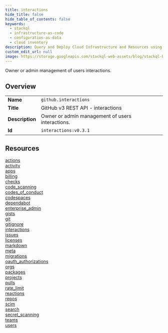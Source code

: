 ```yaml
---
title: interactions
hide_title: false
hide_table_of_contents: false
keywords:
  - stackql
  - infrastructure-as-code
  - configuration-as-data
  - cloud inventory
description: Query and Deploy Cloud Infrastructure and Resources using SQL
custom_edit_url: null
image: https://storage.googleapis.com/stackql-web-assets/blog/stackql-blog-post-featured-image.png
---
```

Owner or admin management of users interactions.  
    

## Overview
<table><tbody>
<tr><td><b>Name</b></td><td><code>github.interactions</code></td></tr>
<tr><td><b>Title</b></td><td>GitHub v3 REST API - interactions</td></tr>
<tr><td><b>Description</b></td><td>Owner or admin management of users interactions.</td></tr>
<tr><td><b>Id</b></td><td><code>interactions:v0.3.1</code></td></tr>
</tbody></table>

## Resources
<div class="row">
<div class="providerDocColumn">
<a href="/docs/providers/github/interactions/actions/index.md">actions</a><br />
<a href="/docs/providers/github/interactions/activity/index.md">activity</a><br />
<a href="/docs/providers/github/interactions/apps/index.md">apps</a><br />
<a href="/docs/providers/github/interactions/billing/index.md">billing</a><br />
<a href="/docs/providers/github/interactions/checks/index.md">checks</a><br />
<a href="/docs/providers/github/interactions/code_scanning/index.md">code_scanning</a><br />
<a href="/docs/providers/github/interactions/codes_of_conduct/index.md">codes_of_conduct</a><br />
<a href="/docs/providers/github/interactions/codespaces/index.md">codespaces</a><br />
<a href="/docs/providers/github/interactions/dependabot/index.md">dependabot</a><br />
<a href="/docs/providers/github/interactions/enterprise_admin/index.md">enterprise_admin</a><br />
<a href="/docs/providers/github/interactions/gists/index.md">gists</a><br />
<a href="/docs/providers/github/interactions/git/index.md">git</a><br />
<a href="/docs/providers/github/interactions/gitignore/index.md">gitignore</a><br />
<a href="/docs/providers/github/interactions/interactions/index.md">interactions</a><br />
<a href="/docs/providers/github/interactions/issues/index.md">issues</a><br />
<a href="/docs/providers/github/interactions/licenses/index.md">licenses</a><br />
</div>
<div class="providerDocColumn">
<a href="/docs/providers/github/interactions/markdown/index.md">markdown</a><br />
<a href="/docs/providers/github/interactions/meta/index.md">meta</a><br />
<a href="/docs/providers/github/interactions/migrations/index.md">migrations</a><br />
<a href="/docs/providers/github/interactions/oauth_authorizations/index.md">oauth_authorizations</a><br />
<a href="/docs/providers/github/interactions/orgs/index.md">orgs</a><br />
<a href="/docs/providers/github/interactions/packages/index.md">packages</a><br />
<a href="/docs/providers/github/interactions/projects/index.md">projects</a><br />
<a href="/docs/providers/github/interactions/pulls/index.md">pulls</a><br />
<a href="/docs/providers/github/interactions/rate_limit/index.md">rate_limit</a><br />
<a href="/docs/providers/github/interactions/reactions/index.md">reactions</a><br />
<a href="/docs/providers/github/interactions/repos/index.md">repos</a><br />
<a href="/docs/providers/github/interactions/scim/index.md">scim</a><br />
<a href="/docs/providers/github/interactions/search/index.md">search</a><br />
<a href="/docs/providers/github/interactions/secret_scanning/index.md">secret_scanning</a><br />
<a href="/docs/providers/github/interactions/teams/index.md">teams</a><br />
<a href="/docs/providers/github/interactions/users/index.md">users</a><br />
</div>
</div>
